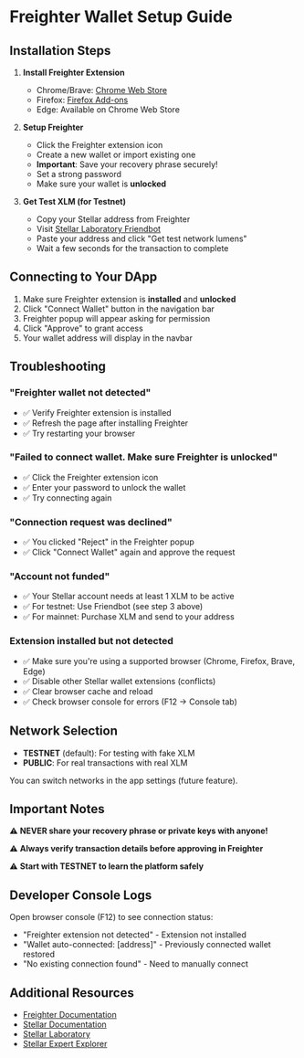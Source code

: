 # Freighter Wallet Setup Guide

## Installation Steps

1. **Install Freighter Extension**

   - Chrome/Brave: [Chrome Web Store](https://chrome.google.com/webstore/detail/freighter/bcacfldlkkdogcmkkibnjlakofdplcbk)
   - Firefox: [Firefox Add-ons](https://addons.mozilla.org/en-US/firefox/addon/freighter/)
   - Edge: Available on Chrome Web Store

2. **Setup Freighter**

   - Click the Freighter extension icon
   - Create a new wallet or import existing one
   - **Important**: Save your recovery phrase securely!
   - Set a strong password
   - Make sure your wallet is **unlocked**

3. **Get Test XLM (for Testnet)**
   - Copy your Stellar address from Freighter
   - Visit [Stellar Laboratory Friendbot](https://laboratory.stellar.org/#account-creator?network=test)
   - Paste your address and click "Get test network lumens"
   - Wait a few seconds for the transaction to complete

## Connecting to Your DApp

1. Make sure Freighter extension is **installed** and **unlocked**
2. Click "Connect Wallet" button in the navigation bar
3. Freighter popup will appear asking for permission
4. Click "Approve" to grant access
5. Your wallet address will display in the navbar

## Troubleshooting

### "Freighter wallet not detected"

- ✅ Verify Freighter extension is installed
- ✅ Refresh the page after installing Freighter
- ✅ Try restarting your browser

### "Failed to connect wallet. Make sure Freighter is unlocked"

- ✅ Click the Freighter extension icon
- ✅ Enter your password to unlock the wallet
- ✅ Try connecting again

### "Connection request was declined"

- ✅ You clicked "Reject" in the Freighter popup
- ✅ Click "Connect Wallet" again and approve the request

### "Account not funded"

- ✅ Your Stellar account needs at least 1 XLM to be active
- ✅ For testnet: Use Friendbot (see step 3 above)
- ✅ For mainnet: Purchase XLM and send to your address

### Extension installed but not detected

- ✅ Make sure you're using a supported browser (Chrome, Firefox, Brave, Edge)
- ✅ Disable other Stellar wallet extensions (conflicts)
- ✅ Clear browser cache and reload
- ✅ Check browser console for errors (F12 → Console tab)

## Network Selection

- **TESTNET** (default): For testing with fake XLM
- **PUBLIC**: For real transactions with real XLM

You can switch networks in the app settings (future feature).

## Important Notes

⚠️ **NEVER share your recovery phrase or private keys with anyone!**

⚠️ **Always verify transaction details before approving in Freighter**

⚠️ **Start with TESTNET to learn the platform safely**

## Developer Console Logs

Open browser console (F12) to see connection status:

- "Freighter extension not detected" - Extension not installed
- "Wallet auto-connected: [address]" - Previously connected wallet restored
- "No existing connection found" - Need to manually connect

## Additional Resources

- [Freighter Documentation](https://docs.freighter.app/)
- [Stellar Documentation](https://developers.stellar.org/)
- [Stellar Laboratory](https://laboratory.stellar.org/)
- [Stellar Expert Explorer](https://stellar.expert/)
